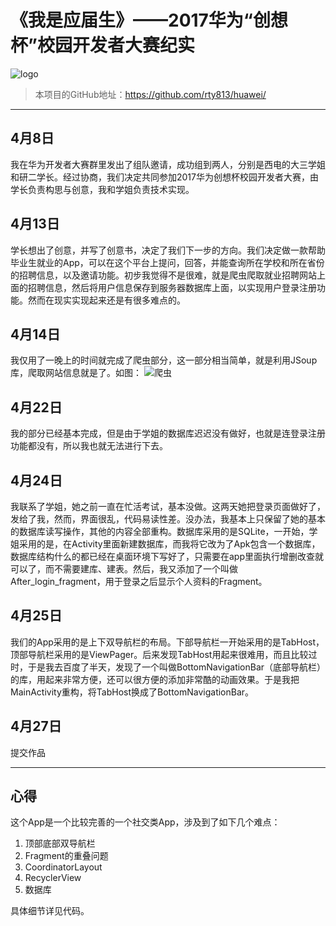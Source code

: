 # 《我是应届生》——2017华为“创想杯”校园开发者大赛纪实
![logo][0]

>本项目的GitHub地址：<https://github.com/rty813/huawei/>
***
## 4月8日
我在华为开发者大赛群里发出了组队邀请，成功组到两人，分别是西电的大三学姐和研二学长。经过协商，我们决定共同参加2017华为创想杯校园开发者大赛，由学长负责构思与创意，我和学姐负责技术实现。
## 4月13日
学长想出了创意，并写了创意书，决定了我们下一步的方向。我们决定做一款帮助毕业生就业的App，可以在这个平台上提问，回答，并能查询所在学校和所在省份的招聘信息，以及邀请功能。初步我觉得不是很难，就是爬虫爬取就业招聘网站上面的招聘信息，然后将用户信息保存到服务器数据库上面，以实现用户登录注册功能。然而在现实实现起来还是有很多难点的。
## 4月14日
我仅用了一晚上的时间就完成了爬虫部分，这一部分相当简单，就是利用JSoup库，爬取网站信息就是了。如图：
![爬虫][1]

[0]: https://raw.githubusercontent.com/rty813/huawei/master/pic/未命名图片.jpg
[1]: https://raw.githubusercontent.com/rty813/huawei/master/pic/1%60VZ2PUD4K%24(L5J5OOTAZ)D.jpg

## 4月22日
我的部分已经基本完成，但是由于学姐的数据库迟迟没有做好，也就是连登录注册功能都没有，所以我也就无法进行下去。
## 4月24日
我联系了学姐，她之前一直在忙活考试，基本没做。这两天她把登录页面做好了，发给了我，然而，界面很乱，代码易读性差。没办法，我基本上只保留了她的基本的数据库读写操作，其他的内容全部重构。数据库采用的是SQLite，一开始，学姐采用的是，在Activity里面新建数据库，而我将它改为了Apk包含一个数据库，数据库结构什么的都已经在桌面环境下写好了，只需要在app里面执行增删改查就可以了，而不需要建库、建表。然后，我又添加了一个叫做After_login_fragment，用于登录之后显示个人资料的Fragment。
## 4月25日
我们的App采用的是上下双导航栏的布局。下部导航栏一开始采用的是TabHost，顶部导航栏采用的是ViewPager。后来发现TabHost用起来很难用，而且比较过时，于是我去百度了半天，发现了一个叫做BottomNavigationBar（底部导航栏）的库，用起来非常方便，还可以很方便的添加非常酷的动画效果。于是我把MainActivity重构，将TabHost换成了BottomNavigationBar。
## 4月27日
提交作品
***
## 心得
这个App是一个比较完善的一个社交类App，涉及到了如下几个难点：

1. 顶部底部双导航栏
2. Fragment的重叠问题
3. CoordinatorLayout
4. RecyclerView
5. 数据库

具体细节详见代码。